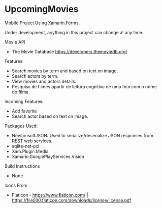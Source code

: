 # UpcomingMovies

Mobile Project Using Xamarin.Forms.

Under development, anything in this project can change at any time.

Movie API
- The Movie Database https://developers.themoviedb.org/ 

Features:
- Search movies by term and based on text on image.
- Search actors by term.
- View movies and actors details.
- Pesquisa de filmes apartir  de leitura cognitiva de uma foto com o nome do filme

Incoming Features:
- Add favorite
- Search actor based on text on image.

Packages Used:
 - NewtonsoftJSON: Used to serialize/deserialize JSON responses from REST web services.
 - sqlite-net-pcl
 - Xam.Plugin.Media
 - Xamarin.GooglePlayServices.Vision
 
Build Instructions
 - None
 
Icons From
- Flaticon - https://www.flaticon.com/ | https://file000.flaticon.com/downloads/license/license.pdf

